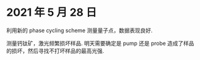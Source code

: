 # 2021 年 5 月 28 日
利用新的 phase cycling scheme 测量量子点，数据表现良好.

测量钙钛矿，激光频繁损坏样品. 明天需要确定是 pump 还是 probe 造成了样品的损坏，然后寻找不打坏样品的最高光强.